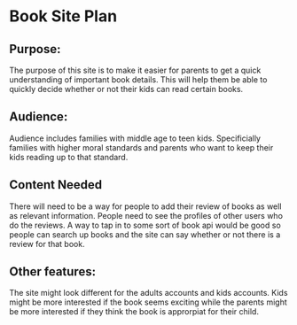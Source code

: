 # Book Site Plan

## Purpose:
The purpose of this site is to make it easier for parents to get a quick understanding of important book details. This will help them be able to quickly decide whether or not their kids can read certain books.

## Audience:
Audience includes families with middle age to teen kids. Specificially families with higher moral standards and parents who want to keep their kids reading up to that standard.

## Content Needed
There will need to be a way for people to add their review of books as well as relevant information. People need to see the profiles of other users who do the reviews. A way to tap in to some sort of book api would be good so people can search up books and the site can say whether or not there is a review for that book.

## Other features:
The site might look different for the adults accounts and kids accounts. Kids might be more interested if the book seems exciting while the parents might be more interested if they think the book is approrpiat for their child.

